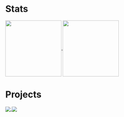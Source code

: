 # Stats
<div>
<a href="#">
  <img align="center" height=175 src="https://github-readme-stats.vercel.app/api/top-langs/?username=lertcz&layout=compact&hide=GDScript" />
</a>
<a href="#">
  <img align="center" height=175 src="https://github-readme-stats.vercel.app/api?username=lertcz&show_icons=true" />
</a>
</div>

# Projects
<div>
<a href="https://github.com/lertcz/RubiksCube_OpenCV">
  <img align="center" src="https://github-readme-stats.vercel.app/api/pin/?username=lertcz&repo=RubiksCube_OpenCV" />
</a>
<a href="https://github.com/lertcz/MineSweeper">
  <img align="center" src="https://github-readme-stats.vercel.app/api/pin/?username=lertcz&repo=MineSweeper" />
</a>
</div>
